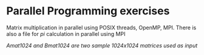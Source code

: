 # Parallel Programming exercises
Matrix multiplication in parallel using POSIX threads, OpenMP, MPI. There is also a file for *pi* calculation in parallel using MPI  

*Amat1024 and Bmat1024 are two sample 1024x1024 matrices used as input*
